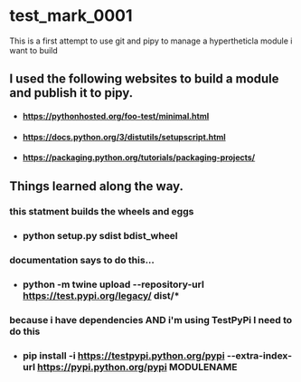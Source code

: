 # test_mark_0001
This is a first attempt to use git and pipy to manage a hypertheticla module i want to build

## I used the following websites to build a module and publish it to pipy.
* #### https://pythonhosted.org/foo-test/minimal.html
* #### https://docs.python.org/3/distutils/setupscript.html
* #### https://packaging.python.org/tutorials/packaging-projects/


## Things learned along the way.
### this statment builds the wheels and eggs
* ### python setup.py sdist bdist_wheel
### documentation says to do this...
* ### python -m twine upload --repository-url https://test.pypi.org/legacy/ dist/*
### because i have dependencies AND i'm using TestPyPi I need to do this
* ### pip install -i https://testpypi.python.org/pypi --extra-index-url https://pypi.python.org/pypi MODULENAME
